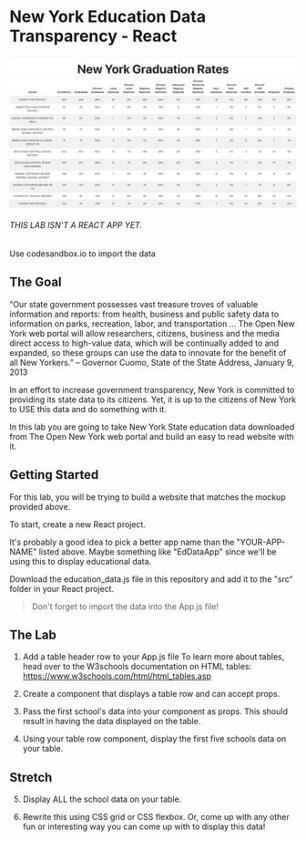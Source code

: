 # New York Education Data Transparency - React

![Mockup](table-example.png)

###### THIS LAB ISN'T A REACT APP YET. 
Use codesandbox.io to import the data 

## The Goal
“Our state government possesses vast treasure troves of valuable information and reports: from health, business and public safety data to information on parks, recreation, labor, and transportation … The Open New York web portal will allow researchers, citizens, business and the media direct access to high-value data, which will be continually added to and expanded, so these groups can use the data to innovate for the benefit of all New Yorkers.” – Governor Cuomo, State of the State Address, January 9, 2013

In an effort to increase government transparency, New York is committed to providing its state data to its citizens. Yet, it is up to the citizens of New York to USE this data and do something with it.

In this lab you are going to take New York State education data downloaded from The Open New York web portal and build an easy to read website with it.

## Getting Started
For this lab, you will be trying to build a website that matches the mockup provided above.

To start, create a new React project.

It's probably a good idea to pick a better app name than the "YOUR-APP-NAME" listed above. Maybe something like "EdDataApp" since we'll be using this to display educational data. 

Download the education_data.js file in this repository and add it to the "src" folder in your React project.

>Don't forget to import the data into the App.js file!

## The Lab
1. Add a table header row to your App.js file
To learn more about tables, head over to the W3schools documentation on HTML tables: https://www.w3schools.com/html/html_tables.asp

2. Create a component that displays a table row and can accept props.

3. Pass the first school's data into your component as props. This should result in having the data displayed on the table.

4. Using your table row component, display the first five schools data on your table.

## Stretch

5. Display ALL the school data on your table.

6. Rewrite this using CSS grid or CSS flexbox. Or, come up with any other fun or interesting way you can come up with to display this data!
